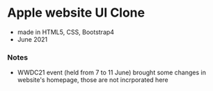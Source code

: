 # Apple website UI Clone

- made in HTML5, CSS, Bootstrap4
- June 2021

### Notes
- WWDC21 event (held from 7 to 11 June) brought some changes in website's homepage, those are not incrporated here